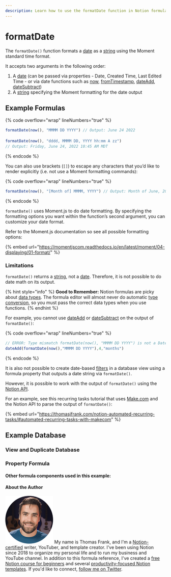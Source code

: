 ```yaml
---
description: Learn how to use the formatDate function in Notion formulas.
---
```


# formatDate

The `formatDate()` function formats a [date](../../formula-basics/data-types/date-data-type.md) as a [string](../../formula-basics/data-types/string.md) using the Moment standard time format.

It accepts two arguments in the following order:

1. A [date](../../formula-basics/data-types/date-data-type.md) (can be passed via properties - Date, Created Time, Last Edited Time - or via date functions such as [now](now.md), [fromTimestamp](fromtimestamp.md), [dateAdd](dateadd.md), [dateSubtract](datesubtract.md))
2. A [string](../../formula-basics/data-types/string.md) specifying the Moment formatting for the date output

## Example Formulas

{% code overflow="wrap" lineNumbers="true" %}
```jsx
formatDate(now(), "MMMM DD YYYY") // Output: June 24 2022

formatDate(now(), "dddd, MMMM DD, YYYY hh:mm A zz") 
// Output: Friday, June 24, 2022 10:45 AM MDT
```
{% endcode %}

You can also use brackets (`[]`) to escape any characters that you’d like to render explicitly (i.e. not use a Moment formatting commands):

{% code overflow="wrap" lineNumbers="true" %}
```jsx
formatDate(now(), "[Month of] MMMM, YYYY") // Output: Month of June, 2022
```
{% endcode %}

`formatDate()` uses Moment.js to do date formatting. By specifying the formatting options you want within the function’s second argument, you can customize your date format.

Refer to the Moment.js documentation so see all possible formatting options:

{% embed url="https://momentjscom.readthedocs.io/en/latest/moment/04-displaying/01-format/" %}

### Limitations

`formatDate()` returns a [string](../../formula-basics/data-types/string.md), not a [date](../../formula-basics/data-types/date-data-type.md). Therefore, it is not possible to do date math on its output.

{% hint style="info" %}
**Good to Remember:** Notion formulas are picky about [data types](../../formula-basics/data-types/). The formula editor will almost never do automatic [type conversion](../../reference/converting-data-types.md), so you must pass the correct data types when you use functions.
{% endhint %}

For example, you cannot use [dateAdd](dateadd.md) or [dateSubtract](datesubtract.md) on the output of `formatDate()`:

{% code overflow="wrap" lineNumbers="true" %}
```jsx
// ERROR: Type mismatch formatDate(now(), "MMMM DD YYYY") is not a Date.
dateAdd(formatDate(now(),"MMMM DD YYYY"),4,"months")
```
{% endcode %}

It is also not possible to create date-based [filters](https://thomasjfrank.com/notion-databases-the-ultimate-beginners-guide/#filters) in a database view using a formula property that outputs a date string via `formatDate()`.

However, it is possible to work with the output of `formatDate()` using the [Notion API](https://developers.notion.com/).

For an example, see this recurring tasks tutorial that uses [Make.com](http://make.com) and the Notion API to parse the output of `formatDate()`:

{% embed url="https://thomasjfrank.com/notion-automated-recurring-tasks/#automated-recurring-tasks-with-makecom" %}

## Example Database



### View and Duplicate Database



### Property Formula



#### Other formula components used in this example:



#### About the Author

<img src="../../.gitbook/assets/Notion Fundamentals with Thomas Frank - Avatar 2021 compressed (1).png" alt="" data-size="line"> My name is Thomas Frank, and I'm a [Notion-certified](https://www.credly.com/badges/95fae13a-17bf-4b4a-a3d2-d58c8a3e6a2a/public\_url) writer, YouTuber, and template creator. I've been using Notion since 2018 to organize my personal life and to run my business and YouTube channel. In addition to this formula reference, I've created a [free Notion course for beginners](https://thomasjfrank.com/fundamentals/) and several [productivity-focused Notion templates](https://thomasjfrank.com/templates/). If you'd like to connect, [follow me on Twitter](https://twitter.com/TomFrankly).
